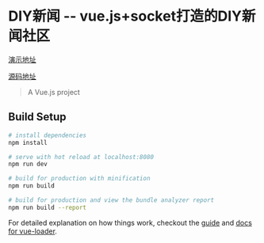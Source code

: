 # DIY新闻 -- vue.js+socket打造的DIY新闻社区

[演示地址]( https://keephhh.com/news)

[源码地址 ](https://github.com/keephhh/news)

> A Vue.js project

## Build Setup

``` bash
# install dependencies
npm install

# serve with hot reload at localhost:8080
npm run dev

# build for production with minification
npm run build

# build for production and view the bundle analyzer report
npm run build --report
```

For detailed explanation on how things work, checkout the [guide](http://vuejs-templates.github.io/webpack/) and [docs for vue-loader](http://vuejs.github.io/vue-loader).
